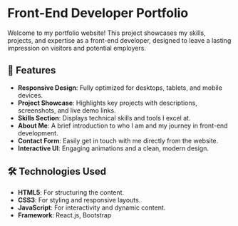 # Front-End Developer Portfolio

Welcome to my portfolio website! This project showcases my skills, projects, and expertise as a front-end developer, designed to leave a lasting impression on visitors and potential employers.

## 🌟 Features

- **Responsive Design**: Fully optimized for desktops, tablets, and mobile devices.
- **Project Showcase**: Highlights key projects with descriptions, screenshots, and live demo links.
- **Skills Section**: Displays technical skills and tools I excel at.
- **About Me**: A brief introduction to who I am and my journey in front-end development.
- **Contact Form**: Easily get in touch with me directly from the website.
- **Interactive UI**: Engaging animations and a clean, modern design.

## 🛠️ Technologies Used

- **HTML5**: For structuring the content.
- **CSS3**: For styling and responsive layouts.
- **JavaScript**: For interactivity and dynamic content.
- **Framework**: React.js, Bootstrap


